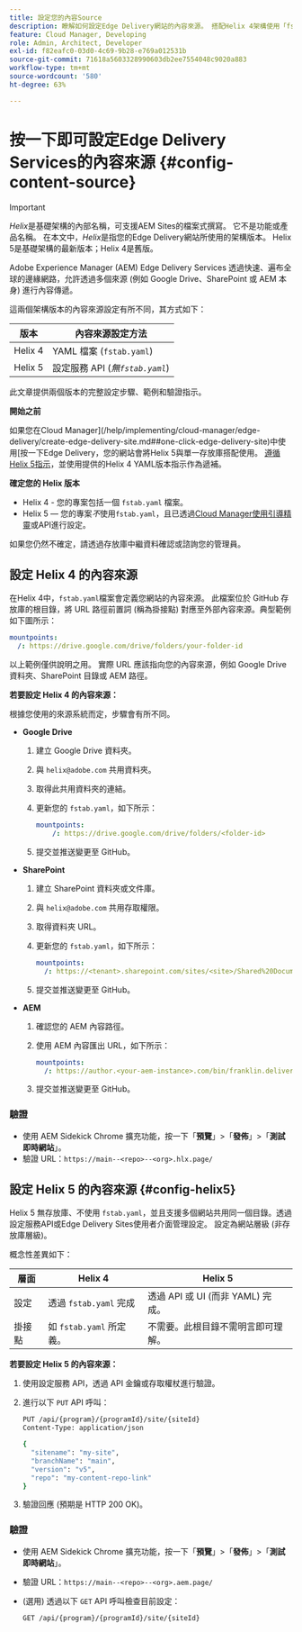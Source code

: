 ```yaml
---
title: 設定您的內容Source
description: 瞭解如何設定Edge Delivery網站的內容來源。 搭配Helix 4架構使用「fstab.yaml」，或搭配Helix 5架構使用Cloud Manager中的引導式精靈（或設定服務API）。
feature: Cloud Manager, Developing
role: Admin, Architect, Developer
exl-id: f82eafc0-03d0-4c69-9b28-e769a012531b
source-git-commit: 71618a5603328990603db2ee7554048c9020a883
workflow-type: tm+mt
source-wordcount: '580'
ht-degree: 63%

---
```


# 按一下即可設定Edge Delivery Services的內容來源 {#config-content-source}

>[!IMPORTANT]
>
>*Helix*&#x200B;是基礎架構的內部名稱，可支援AEM Sites的檔案式撰寫。 它不是功能或產品名稱。 在本文中，*Helix*&#x200B;是指您的Edge Delivery網站所使用的架構版本。 Helix 5是基礎架構的最新版本；Helix 4是舊版。

Adobe Experience Manager (AEM) Edge Delivery Services 透過快速、遍布全球的邊緣網路，允許透過多個來源 (例如 Google Drive、SharePoint 或 AEM 本身) 進行內容傳遞。

這兩個架構版本的內容來源設定有所不同，其方式如下：

| 版本 | 內容來源設定方法 |
| --- | --- |
| Helix 4 | YAML 檔案 (`fstab.yaml`) |
| Helix 5 | 設定服務 API (*無`fstab.yaml`*) |

此文章提供兩個版本的完整設定步驟、範例和驗證指示。

**開始之前**

如果您在Cloud Manager](/help/implementing/cloud-manager/edge-delivery/create-edge-delivery-site.md##one-click-edge-delivery-site)中使用[按一下Edge Delivery，您的網站會將Helix 5與單一存放庫搭配使用。 [遵循Helix 5指示](#config-helix5)，並使用提供的Helix 4 YAML版本指示作為遞補。

**確定您的 Helix 版本**

* Helix 4 - 您的專案包括一個 `fstab.yaml` 檔案。
* Helix 5 — 您的專案&#x200B;*不*&#x200B;使用`fstab.yaml`，且已透過[Cloud Manager使用引導精靈](/help/implementing/cloud-manager/edge-delivery/add-edge-delivery-site.md)或API進行設定。

如果您仍然不確定，請透過存放庫中繼資料確認或諮詢您的管理員。

## 設定 Helix 4 的內容來源

在Helix 4中，`fstab.yaml`檔案會定義您網站的內容來源。 此檔案位於 GitHub 存放庫的根目錄，將 URL 路徑前置詞 (稱為掛接點) 對應至外部內容來源。典型範例如下圖所示：

```yaml
mountpoints:
  /: https://drive.google.com/drive/folders/your-folder-id
```

以上範例僅供說明之用。 實際 URL 應該指向您的內容來源，例如 Google Drive 資料夾、SharePoint 目錄或 AEM 路徑。

**若要設定 Helix 4 的內容來源：**

根據您使用的來源系統而定，步驟會有所不同。

* **Google Drive**

   1. 建立 Google Drive 資料夾。
   1. 與 `helix@adobe.com` 共用資料夾。
   1. 取得此共用資料夾的連結。
   1. 更新您的 `fstab.yaml`，如下所示：

      ```yaml
      mountpoints: 
          /: https://drive.google.com/drive/folders/<folder-id>
      ```

   1. 提交並推送變更至 GitHub。

* **SharePoint**

   1. 建立 SharePoint 資料夾或文件庫。
   1. 與 `helix@adobe.com` 共用存取權限。
   1. 取得資料夾 URL。
   1. 更新您的 `fstab.yaml`，如下所示：

      ```yaml
      mountpoints:
        /: https://<tenant>.sharepoint.com/sites/<site>/Shared%20Documents/<folder>
      ```

   1. 提交並推送變更至 GitHub。

* **AEM**

   1. 確認您的 AEM 內容路徑。
   1. 使用 AEM 內容匯出 URL，如下所示：

      ```yaml
      mountpoints:
        /: https://author.<your-aem-instance>.com/bin/franklin.delivery/<org>/<repo>/main
      ```

   1. 提交並推送變更至 GitHub。

### 驗證

* 使用 AEM Sidekick Chrome 擴充功能，按一下「**預覽**」>「**發佈**」>「**測試即時網站**」。
* 驗證 URL：`https://main--<repo>--<org>.hlx.page/`

## 設定 Helix 5 的內容來源 {#config-helix5}

Helix 5 無存放庫、不使用 `fstab.yaml`，並且支援多個網站共用同一個目錄。透過設定服務API或Edge Delivery Sites使用者介面管理設定。 設定為網站層級 (非存放庫層級)。

概念性差異如下：

| 層面 | Helix 4 | Helix 5 |
| --- | --- | --- |
| 設定 | 透過 `fstab.yaml` 完成 | 透過 API 或 UI (而非 YAML) 完成。 |
| 掛接點 | 如 `fstab.yaml` 所定義。 | 不需要。此根目錄不需明言即可理解。 |

**若要設定 Helix 5 的內容來源：**

1. 使用設定服務 API，透過 API 金鑰或存取權杖進行驗證。
1. 進行以下 `PUT` API 呼叫：

   ```bash {.line-numbering}
   PUT /api/{program}/{programId}/site/{siteId}
   Content-Type: application/json
   
   {
     "sitename": "my-site",
     "branchName": "main",
     "version": "v5",
     "repo": "my-content-repo-link"
   }
   ```

1. 驗證回應 (預期是 HTTP 200 OK)。

### 驗證

* 使用 AEM Sidekick Chrome 擴充功能，按一下「**預覽**」>「**發佈**」>「**測試即時網站**」。
* 驗證 URL：`https://main--<repo>--<org>.aem.page/`
* (選用) 透過以下 `GET` API 呼叫檢查目前設定：

  ```bash
  GET /api/{program}/{programId}/site/{siteId}
  ```
